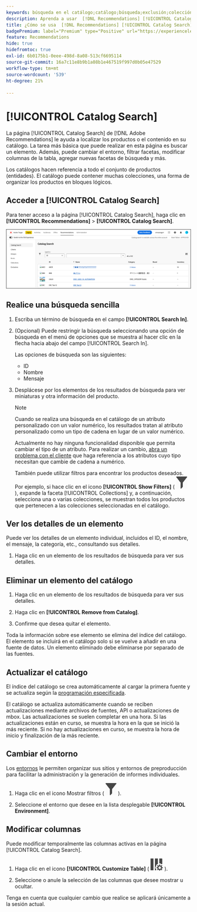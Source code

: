 ```yaml
---
keywords: búsqueda en el catálogo;catálogo;búsqueda;exclusión;colección;filtro;recomendaciones
description: Aprenda a usar  [!DNL Recommendations] [!UICONTROL Catalog Search] para localizar productos o contenido, quitar elementos del catálogo y mucho más.
title: ¿Cómo se usa  [!DNL Recommendations] [!UICONTROL Catalog Search]?
badgePremium: label="Premium" type="Positive" url="https://experienceleague.adobe.com/docs/target/using/introduction/intro.html?lang=en#premium newtab=true" tooltip="Consulte qué se incluye en Target Premium."
feature: Recommendations
hide: true
hidefromtoc: true
exl-id: 6b0175b1-0eee-498d-8a08-513cf6695114
source-git-commit: 16a7c11e8b9b1a08b1e467519f997d0b05e47529
workflow-type: tm+mt
source-wordcount: '539'
ht-degree: 21%

---
```


# [!UICONTROL Catalog Search]

La página [!UICONTROL Catalog Search] de [!DNL Adobe Recommendations] le ayuda a localizar los productos o el contenido en su catálogo. La tarea más básica que puede realizar en esta página es buscar un elemento. Además, puede cambiar el entorno, filtrar facetas, modificar columnas de la tabla, agregar nuevas facetas de búsqueda y más.

Los catálogos hacen referencia a todo el conjunto de productos (entidades). El catálogo puede contener muchas colecciones, una forma de organizar los productos en bloques lógicos.

## Acceder a [!UICONTROL Catalog Search]

Para tener acceso a la página [!UICONTROL Catalog Search], haga clic en **[!UICONTROL Recommendations]** > **[!UICONTROL Catalog Search]**.

![Página de búsqueda en el catálogo](/help/main/c-recommendations/c-products/assets/catalog-search-new.png)

## Realice una búsqueda sencilla

1. Escriba un término de búsqueda en el campo **[!UICONTROL Search In]**.

1. (Opcional) Puede restringir la búsqueda seleccionando una opción de búsqueda en el menú de opciones que se muestra al hacer clic en la flecha hacia abajo del campo [!UICONTROL Search In].

   Las opciones de búsqueda son las siguientes:

   * ID
   * Nombre
   * Mensaje

1. Desplácese por los elementos de los resultados de búsqueda para ver miniaturas y otra información del producto.

   >[!NOTE]
   >
   > Cuando se realiza una búsqueda en el catálogo de un atributo personalizado con un valor numérico, los resultados tratan al atributo personalizado como un tipo de cadena en lugar de un valor numérico.
   >
   >Actualmente no hay ninguna funcionalidad disponible que permita cambiar el tipo de un atributo. Para realizar un cambio, [abra un problema con el cliente](/help/main/cmp-resources-and-contact-information.md#reference_ACA3391A00EF467B87930A450050077C) que haga referencia a los atributos cuyo tipo necesitan que cambie de cadena a numérico.

   También puede utilizar filtros para encontrar los productos deseados. Por ejemplo, si hace clic en el icono **[!UICONTROL Show Filters]** ( ![Mostrar icono de filtros](/help/main/c-recommendations/c-products/assets/icon-show-filters.png) ), expande la faceta [!UICONTROL Collections] y, a continuación, selecciona una o varias colecciones, se muestran todos los productos que pertenecen a las colecciones seleccionadas en el catálogo.

<!-- ### Perform an advanced search {#advanced-search}

You can use [!UICONTROL Advanced Search] to further refine your search results or to save your search results as a [collection](/help/main/c-recommendations/c-products/collections.md) or [exclusion](/help/main/c-recommendations/c-products/exclusions.md).

1. Click the **[!UICONTROL Advanced Search]** link.

   ![Advanced Search page](/help/main/c-recommendations/c-products/assets/advances-search.png)

1. Use the drop-down lists to specify the parameter, operator, and values for your search.

1. (Optional) Click **[!UICONTROL Add Rule]** to add an additional search rule.

   Each additional search rule is joined with the AND operator.

1. Click **[!UICONTROL Search]**.

1. (Optional) Click **[!UICONTROL Save As]**, then click **[!UICONTROL Collection]** or **[!UICONTROL Exclusion]**.

   ![Save as options](/help/main/c-recommendations/c-products/assets/save-as.png)

   For more information, see [Create a collection or exclusion based on Advanced Search](#save-as) below.-->

## Ver los detalles de un elemento

Puede ver los detalles de un elemento individual, incluidos el ID, el nombre, el mensaje, la categoría, etc., consultando sus detalles.

1. Haga clic en un elemento de los resultados de búsqueda para ver sus detalles.

## Eliminar un elemento del catálogo

1. Haga clic en un elemento de los resultados de búsqueda para ver sus detalles.

1. Haga clic en **[!UICONTROL Remove from Catalog]**.

1. Confirme que desea quitar el elemento.

Toda la información sobre ese elemento se elimina del índice del catálogo. El elemento se incluirá en el catálogo solo si se vuelve a añadir en una fuente de datos. Un elemento eliminado debe eliminarse por separado de las fuentes.

## Actualizar el catálogo

El índice del catálogo se crea automáticamente al cargar la primera fuente y se actualiza según la [programación especificada](/help/main/c-recommendations/c-products/feeds.md#steps).

El catálogo se actualiza automáticamente cuando se reciben actualizaciones mediante archivos de fuentes, API o actualizaciones de mbox. Las actualizaciones se suelen completar en una hora. Si las actualizaciones están en curso, se muestra la hora en la que se inició la más reciente. Si no hay actualizaciones en curso, se muestra la hora de inicio y finalización de la más reciente.

<!-- ## Create a collection or exclusion based on Advanced Search {#save-as}

You can create [collections](/help/main/c-recommendations/c-products/collections.md) or [exclusions](/help/main/c-recommendations/c-products/exclusions.md) using [!UICONTROL Advanced Search] on the [!UICONTROL Catalog Search] page ([!UICONTROL Recommendations] > [!UICONTROL Catalog Search] > [!UICONTROL Advanced Search]).

1. Perform an [advanced search](#advanced-search).

1. Click **[!UICONTROL Save As]**, then click **[!UICONTROL Collection]** or **[!UICONTROL Exclusion]**.

   ![Save as options](/help/main/c-recommendations/c-products/assets/save-as.png)

   >[!IMPORTANT]
   >
   >The [!UICONTROL Advanced Search] functionality is case-insensitive; however, products returned at the time of delivery are based on case-sensitive search. This mismatch might lead to confusion. Ensure that you consider case-sensitivity when you create collections or exclusions based on results using the [!UICONTROL Advanced Search] functionality. For example, if you perform a search for "Holiday," that initial search lists results containing "Holiday" and "holiday." If you then create a catalog with the intent to return products containing "holiday," only products containing "holiday" are returned. Products containing "Holiday" are not returned. Exclusions are handled in a similar fashion.-->

## Cambiar el entorno

Los [entornos](/help/main/administrating-target/environments.md) le permiten organizar sus sitios y entornos de preproducción para facilitar la administración y la generación de informes individuales.

1. Haga clic en el icono Mostrar filtros ( ![Icono Mostrar filtros](/help/main/c-recommendations/c-products/assets/icon-show-filters.png) ).

1. Seleccione el entorno que desee en la lista desplegable **[!UICONTROL Environment]**.

<!-- ## Modify the Catalog Search page (filters and columns)

You can temporarily modify the available filters and columns on the [!UICONTROL Catalog Search] page for the current session.

### Modify filters

You can add additional filter facets to the [!UICONTROL Catalog Search] page.

1. In the **[!UICONTROL Filters]** panel, click **[!UICONTROL Modify]**.

   ![Modify filters link](/help/main/c-recommendations/c-products/assets/modify-filters.png)

1. Select the desired search facets (ID, name, message, etc.), then click **[!UICONTROL Save]**.

   ![Add filters](/help/main/c-recommendations/c-products/assets/add-filters.png)

Keep in mind that the additional filter facets are available in the current session only.-->

## Modificar columnas

Puede modificar temporalmente las columnas activas en la página [!UICONTROL Catalog Search].

1. Haga clic en el icono **[!UICONTROL Customize Table]** ( ![Personalizar icono de tabla](/help/main/c-recommendations/c-products/assets/icon-customize-table.png) ).

1. Seleccione o anule la selección de las columnas que desee mostrar u ocultar.

Tenga en cuenta que cualquier cambio que realice se aplicará únicamente a la sesión actual.
